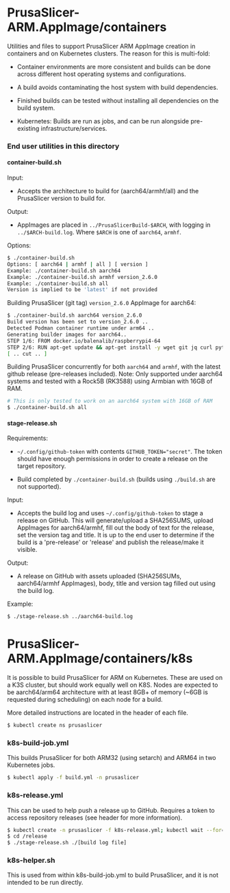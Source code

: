 # PrusaSlicer-ARM.AppImage/containers

Utilities and files to support PrusaSlicer ARM AppImage creation in containers and on Kubernetes clusters. The reason for this is multi-fold:

- Container environments are more consistent and builds can be done across different host operating systems and configurations.

- A build avoids contaminating the host system with build dependencies.

- Finished builds can be tested without installing all dependencies on the build system.

- Kubernetes: Builds are run as jobs, and can be run alongside pre-existing infrastructure/services.

### End user utilities in this directory

#### container-build.sh

Input:

  * Accepts the architecture to build for (aarch64/armhf/all) and the PrusaSlicer version to build for.

Output:

  * AppImages are placed in `../PrusaSlicerBuild-$ARCH`, with logging in `../$ARCH-build.log`. Where `$ARCH` is one of `aarch64`, `armhf`.

Options:

```bash
$ ./container-build.sh 
Options: [ aarch64 | armhf | all ] [ version ]
Example: ./container-build.sh aarch64
Example: ./container-build.sh armhf version_2.6.0
Example: ./container-build.sh all
Version is implied to be 'latest' if not provided
```

Building PrusaSlicer (git tag) `version_2.6.0` AppImage for aarch64:

```bash
$ ./container-build.sh aarch64 version_2.6.0
Build version has been set to version_2.6.0 ..
Detected Podman container runtime under arm64 ..
Generating builder images for aarch64..
STEP 1/6: FROM docker.io/balenalib/raspberrypi4-64
STEP 2/6: RUN apt-get update && apt-get install -y wget git jq curl python3-pip
[ .. cut .. ]
```   

Building PrusaSlicer concurrently for both `aarch64` and `armhf`, with the latest github release (pre-releases included).
Note: Only supported under aarch64 systems and tested with a Rock5B (RK3588) using Armbian with 16GB of RAM.

```bash
# This is only tested to work on an aarch64 system with 16GB of RAM
$ ./container-build.sh all
```

#### stage-release.sh

Requirements:

* `~/.config/github-token` with contents `GITHUB_TOKEN="secret"`. The token should have enough permissions in order to create a release on the target repository.

* Build completed by `./container-build.sh` (builds using `./build.sh` are not supported).

Input:

* Accepts the build log and uses `~/.config/github-token` to stage a release on GitHub. This will generate/upload a SHA256SUMS, upload AppImages for aarch64/armhf, fill out the body of text for the release, set the version tag and title. It is up to the end user to determine if the build is a 'pre-release' or 'release' and publish the release/make it visible. 


Output:

* A release on GitHub with assets uploaded (SHA256SUMs, aarch64/armhf AppImages), body, title and version tag filled out using the build log.

Example:

```bash
$ ./stage-release.sh ../aarch64-build.log
```

# PrusaSlicer-ARM.AppImage/containers/k8s

It is possible to build PrusaSlicer for ARM on Kubernetes. These are used on a K3S cluster,
but should work equally well on K8S. Nodes are expected to be aarch64/arm64 architecture
with at least 8GB+ of memory (~6GB is requested during scheduling) on each node for a build.

More detailed instructions are located in the header of each file.

```bash
$ kubectl create ns prusaslicer 
```

### k8s-build-job.yml

This builds PrusaSlicer for both ARM32 (using setarch) and ARM64 in two Kubernetes jobs.

```bash
$ kubectl apply -f build.yml -n prusaslicer
```

### k8s-release.yml

This can be used to help push a release up to GitHub. Requires a token to access repository releases (see header for more information).

```bash
$ kubectl create -n prusaslicer -f k8s-release.yml; kubectl wait --for=condition=Ready pod --timeout=-1s --selector=job-name=releaser -n prusaslicer && kubectl exec jobs/releaser -n prusaslicer -it -- sh
$ cd /release
$ ./stage-release.sh ./[build log file]
```

### k8s-helper.sh

This is used from within k8s-build-job.yml to build PrusaSlicer, and it is not intended to be run directly.
